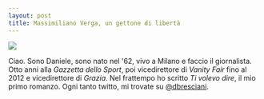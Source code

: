 ```yaml
---
layout: post
title: Massimiliano Verga, un gettone di libertà
---
```


![](http://www.circololettori.it/wp-content/uploads/2013/02/Bresciani-foto-di-Maki-Galimberti.jpg)

Ciao. Sono Daniele, sono nato nel '62, vivo a Milano e faccio il giornalista. Otto anni alla _Gazzetta dello Sport_, poi vicedirettore di _Vanity Fair_ fino al 2012 e vicedirettore di _Grazia_. Nel frattempo ho scritto _Ti volevo dire_, il mio primo romanzo. Ogni tanto twitto, mi trovate su [@dbresciani](https://twitter.com/dbresciani).
